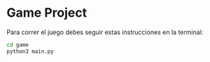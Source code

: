 # Game Project

Para correr el juego debes seguir estas instrucciones en la terminal:

```sh
cd game 
python3 main.py
```
